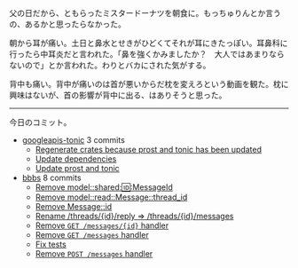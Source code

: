 父の日だから、ともらったミスタードーナツを朝食に。もっちゅりんとか言うの、あるかと思ったらなかった。

朝から耳が痛い。土日と鼻水とせきがひどくてそれが耳にきたっぽい。耳鼻科に行ったら中耳炎だと言われた。「鼻を強くかみましたか？　大人ではあまりならないので」とか言われた。わりとバカにされた気がする。

背中も痛い。背中が痛いのは首が悪いからだ枕を変えろという動画を観た。枕に興味はないが、首の影響が背中に出る、はありそうと思った。

---

今日のコミット。

- [googleapis-tonic](https://github.com/bouzuya/googleapis-tonic) 3 commits
  - [Regenerate crates because prost and tonic has been updated](https://github.com/bouzuya/googleapis-tonic/commit/1822e6b7bcd41c706d84c90498ac594c27bb6c88)
  - [Update dependencies](https://github.com/bouzuya/googleapis-tonic/commit/46e6f204107bafd01932a1f4d4864a0e34be181f)
  - [Update prost and tonic](https://github.com/bouzuya/googleapis-tonic/commit/1792e6c57be379c67a28e45335caadd7d05c850a)
- [bbbs](https://github.com/bouzuya/bbbs) 8 commits
  - [Remove model::shared::id::MessageId](https://github.com/bouzuya/bbbs/commit/e504fccb4d276d4204d6af45e330b2d0fea2f978)
  - [Remove model::read::Message::thread_id](https://github.com/bouzuya/bbbs/commit/b0f65fb201c4f87b893f3f29d142464712798bd4)
  - [Remove Message::id](https://github.com/bouzuya/bbbs/commit/b13472a94a1916947e906f79930dbc4579d46603)
  - [Rename /threads/{id}/reply => /threads/{id}/messages](https://github.com/bouzuya/bbbs/commit/e29d7f34db0286372a956142703e064758827271)
  - [Remove `GET /messages/{id}` handler](https://github.com/bouzuya/bbbs/commit/877da3bfeb020077cd910ad7834f77afbc9a6b98)
  - [Remove `GET /messages` handler](https://github.com/bouzuya/bbbs/commit/70997eb4fdd67c23cef8dfbe5177441d141254b5)
  - [Fix tests](https://github.com/bouzuya/bbbs/commit/8c17ea9fabd0e21e0b13e1f8d6224bd50c894ac1)
  - [Remove `POST /messages` handler](https://github.com/bouzuya/bbbs/commit/378214fd419ca3df1ff2515f88e8588f092d6205)

